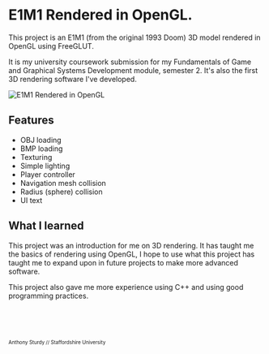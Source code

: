 # E1M1 Rendered in OpenGL.
This project is an E1M1 (from the original 1993 Doom) 3D model rendered in OpenGL using FreeGLUT.

It is my university coursework submission for my Fundamentals of Game and Graphical Systems Development module, semester 2. It's also the first 3D rendering software I've developed.

![E1M1 Rendered in OpenGL](https://i.imgur.com/Lqi9KQE.png)

## Features
 - OBJ loading
 - BMP loading
 - Texturing
 - Simple lighting
 - Player controller
 - Navigation mesh collision
 - Radius (sphere) collision
 - UI text

## What I learned
This project was an introduction for me on 3D rendering. It has taught me the basics of rendering using OpenGL, I hope to use what this project has taught me to expand upon in future projects to make more advanced software.

This project also gave me more experience using C++ and using good programming practices.

<br><br><br>

<sub><sup>Anthony Sturdy // Staffordshire University</sup></sub>
